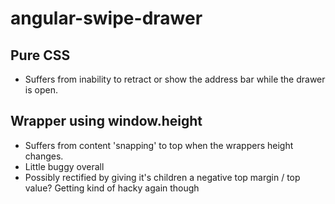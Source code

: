 # angular-swipe-drawer

## Pure CSS
- Suffers from inability to retract or show the address bar while the drawer is open.

## Wrapper using window.height
- Suffers from content 'snapping' to top when the wrappers height changes.
- Little buggy overall
- Possibly rectified by giving it's children a negative top margin / top value? Getting kind of hacky again though